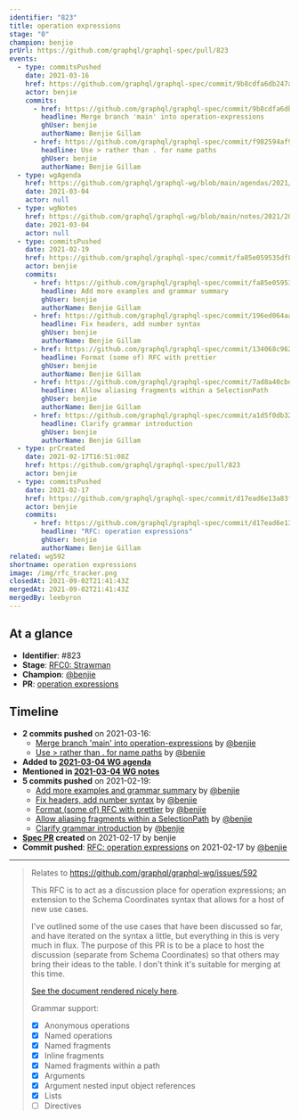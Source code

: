 ```yaml
---
identifier: "823"
title: operation expressions
stage: "0"
champion: benjie
prUrl: https://github.com/graphql/graphql-spec/pull/823
events:
  - type: commitsPushed
    date: 2021-03-16
    href: https://github.com/graphql/graphql-spec/commit/9b8cdfa6db247a6dc9b6e9cda5a4b7313570f869
    actor: benjie
    commits:
      - href: https://github.com/graphql/graphql-spec/commit/9b8cdfa6db247a6dc9b6e9cda5a4b7313570f869
        headline: Merge branch 'main' into operation-expressions
        ghUser: benjie
        authorName: Benjie Gillam
      - href: https://github.com/graphql/graphql-spec/commit/f982594af97e66591729124e4670e4b965c5f7bb
        headline: Use > rather than . for name paths
        ghUser: benjie
        authorName: Benjie Gillam
  - type: wgAgenda
    href: https://github.com/graphql/graphql-wg/blob/main/agendas/2021/2021-03-04.md
    date: 2021-03-04
    actor: null
  - type: wgNotes
    href: https://github.com/graphql/graphql-wg/blob/main/notes/2021/2021-03-04.md
    date: 2021-03-04
    actor: null
  - type: commitsPushed
    date: 2021-02-19
    href: https://github.com/graphql/graphql-spec/commit/fa85e059535df8e7525b957f635b0e577b65c2cc
    actor: benjie
    commits:
      - href: https://github.com/graphql/graphql-spec/commit/fa85e059535df8e7525b957f635b0e577b65c2cc
        headline: Add more examples and grammar summary
        ghUser: benjie
        authorName: Benjie Gillam
      - href: https://github.com/graphql/graphql-spec/commit/196ed064aa4a4c6a820a64013a731bd574f940e2
        headline: Fix headers, add number syntax
        ghUser: benjie
        authorName: Benjie Gillam
      - href: https://github.com/graphql/graphql-spec/commit/134068c96297cf618c796d9355d60ec650591cf1
        headline: Format (some of) RFC with prettier
        ghUser: benjie
        authorName: Benjie Gillam
      - href: https://github.com/graphql/graphql-spec/commit/7ad8a40cbd65597ef827f0db21b1d410240a15a7
        headline: Allow aliasing fragments within a SelectionPath
        ghUser: benjie
        authorName: Benjie Gillam
      - href: https://github.com/graphql/graphql-spec/commit/a1d5f0db3241557c0540f76e6d1d1c6348e5a88a
        headline: Clarify grammar introduction
        ghUser: benjie
        authorName: Benjie Gillam
  - type: prCreated
    date: 2021-02-17T16:51:08Z
    href: https://github.com/graphql/graphql-spec/pull/823
    actor: benjie
  - type: commitsPushed
    date: 2021-02-17
    href: https://github.com/graphql/graphql-spec/commit/d17ead6e13a83f86f1a102fb527ac5c5e5f80b50
    actor: benjie
    commits:
      - href: https://github.com/graphql/graphql-spec/commit/d17ead6e13a83f86f1a102fb527ac5c5e5f80b50
        headline: "RFC: operation expressions"
        ghUser: benjie
        authorName: Benjie Gillam
related: wg592
shortname: operation expressions
image: /img/rfc_tracker.png
closedAt: 2021-09-02T21:41:43Z
mergedAt: 2021-09-02T21:41:43Z
mergedBy: leebyron
---
```


## At a glance

- **Identifier**: #823
- **Stage**: [RFC0: Strawman](https://github.com/graphql/graphql-spec/blob/main/CONTRIBUTING.md#stage-0-strawman)
- **Champion**: [@benjie](https://github.com/benjie)
- **PR**: [operation expressions](https://github.com/graphql/graphql-spec/pull/823)

<!-- BEGIN_CUSTOM_TEXT -->



<!-- END_CUSTOM_TEXT -->

## Timeline

- **2 commits pushed** on 2021-03-16:
  - [Merge branch 'main' into operation-expressions](https://github.com/graphql/graphql-spec/commit/9b8cdfa6db247a6dc9b6e9cda5a4b7313570f869) by [@benjie](https://github.com/benjie)
  - [Use &#x3e; rather than . for name paths](https://github.com/graphql/graphql-spec/commit/f982594af97e66591729124e4670e4b965c5f7bb) by [@benjie](https://github.com/benjie)
- **Added to [2021-03-04 WG agenda](https://github.com/graphql/graphql-wg/blob/main/agendas/2021/2021-03-04.md)**
- **Mentioned in [2021-03-04 WG notes](https://github.com/graphql/graphql-wg/blob/main/notes/2021/2021-03-04.md)**
- **5 commits pushed** on 2021-02-19:
  - [Add more examples and grammar summary](https://github.com/graphql/graphql-spec/commit/fa85e059535df8e7525b957f635b0e577b65c2cc) by [@benjie](https://github.com/benjie)
  - [Fix headers, add number syntax](https://github.com/graphql/graphql-spec/commit/196ed064aa4a4c6a820a64013a731bd574f940e2) by [@benjie](https://github.com/benjie)
  - [Format (some of) RFC with prettier](https://github.com/graphql/graphql-spec/commit/134068c96297cf618c796d9355d60ec650591cf1) by [@benjie](https://github.com/benjie)
  - [Allow aliasing fragments within a SelectionPath](https://github.com/graphql/graphql-spec/commit/7ad8a40cbd65597ef827f0db21b1d410240a15a7) by [@benjie](https://github.com/benjie)
  - [Clarify grammar introduction](https://github.com/graphql/graphql-spec/commit/a1d5f0db3241557c0540f76e6d1d1c6348e5a88a) by [@benjie](https://github.com/benjie)
- **[Spec PR](https://github.com/graphql/graphql-spec/pull/823) created** on 2021-02-17 by benjie
- **Commit pushed**: [RFC: operation expressions](https://github.com/graphql/graphql-spec/commit/d17ead6e13a83f86f1a102fb527ac5c5e5f80b50) on 2021-02-17 by [@benjie](https://github.com/benjie)

<!-- VERBATIM -->

---

> Relates to https://github.com/graphql/graphql-wg/issues/592
> 
> This RFC is to act as a discussion place for operation expressions; an extension to the Schema Coordinates syntax that allows for a host of new use cases.
> 
> I've outlined some of the use cases that have been discussed so far, and have iterated on the syntax a little, but everything in this is very much in flux. The purpose of this PR is to be a place to host the discussion (separate from Schema Coordinates) so that others may bring their ideas to the table. I don't think it's suitable for merging at this time.
> 
> [See the document rendered nicely here](https://github.com/benjie/graphql-spec/blob/operation-expressions/rfcs/OperationExpressions.md).
> 
> Grammar support:
> 
> - [x] Anonymous operations
> - [x] Named operations
> - [x] Named fragments
> - [x] Inline fragments
> - [x] Named fragments within a path
> - [x] Arguments
> - [x] Argument nested input object references
> - [x] Lists
> - [ ] Directives
